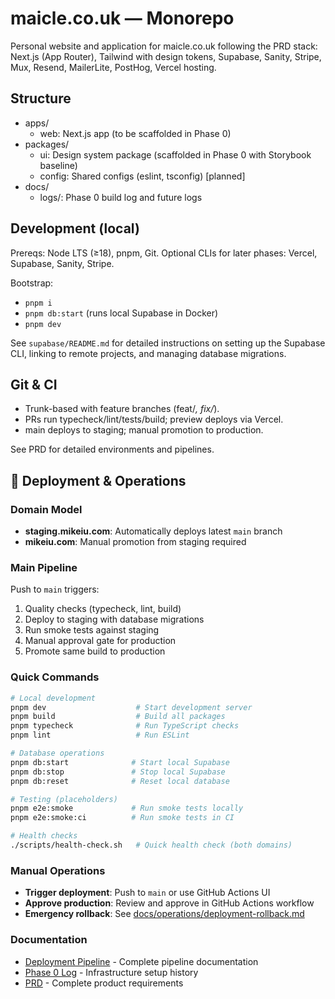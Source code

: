 # maicle.co.uk — Monorepo

Personal website and application for maicle.co.uk following the PRD stack: Next.js (App Router), Tailwind with design tokens, Supabase, Sanity, Stripe, Mux, Resend, MailerLite, PostHog, Vercel hosting.

## Structure

- apps/
  - web: Next.js app (to be scaffolded in Phase 0)
- packages/
  - ui: Design system package (scaffolded in Phase 0 with Storybook baseline)
  - config: Shared configs (eslint, tsconfig) [planned]
- docs/
  - logs/: Phase 0 build log and future logs

## Development (local)

Prereqs: Node LTS (≥18), pnpm, Git. Optional CLIs for later phases: Vercel, Supabase, Sanity, Stripe.

Bootstrap:

- `pnpm i`
- `pnpm db:start` (runs local Supabase in Docker)
- `pnpm dev`

See `supabase/README.md` for detailed instructions on setting up the Supabase CLI, linking to remote projects, and managing database migrations.

## Git & CI

- Trunk-based with feature branches (feat/_, fix/_).
- PRs run typecheck/lint/tests/build; preview deploys via Vercel.
- main deploys to staging; manual promotion to production.

See PRD for detailed environments and pipelines.

## 🚀 Deployment & Operations

### Domain Model

- **staging.mikeiu.com**: Automatically deploys latest `main` branch
- **mikeiu.com**: Manual promotion from staging required

### Main Pipeline

Push to `main` triggers:

1. Quality checks (typecheck, lint, build)
2. Deploy to staging with database migrations
3. Run smoke tests against staging
4. Manual approval gate for production
5. Promote same build to production

### Quick Commands

```bash
# Local development
pnpm dev                    # Start development server
pnpm build                  # Build all packages
pnpm typecheck              # Run TypeScript checks
pnpm lint                   # Run ESLint

# Database operations
pnpm db:start              # Start local Supabase
pnpm db:stop               # Stop local Supabase
pnpm db:reset              # Reset local database

# Testing (placeholders)
pnpm e2e:smoke             # Run smoke tests locally
pnpm e2e:smoke:ci          # Run smoke tests in CI

# Health checks
./scripts/health-check.sh   # Quick health check (both domains)
```

### Manual Operations

- **Trigger deployment**: Push to `main` or use GitHub Actions UI
- **Approve production**: Review and approve in GitHub Actions workflow
- **Emergency rollback**: See [docs/operations/deployment-rollback.md](docs/operations/deployment-rollback.md)

### Documentation

- [Deployment Pipeline](docs/operations/deployment-pipeline.md) - Complete pipeline documentation
- [Phase 0 Log](docs/logs/phase-0-log.md) - Infrastructure setup history
- [PRD](docs/product_requirements_document.md) - Complete product requirements
